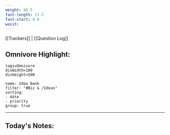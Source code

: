 ```yaml
---
weight: 88.5
fast-length: 11.5 
fast-start: 8.0
waist:
---
```

[[Trackers]] | [[Question Log]]

## Omnivore Highlight:

```spotlight-note
tags=Omnivore
divWidth=100
divHeight=500
```

```todoist
name: Idea Bank
filter: "#Biz & /Ideas" 
sorting: 
- date 
- priority
group: true 
```
---
## Today's Notes:

